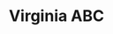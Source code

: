 ---
title: "Virginia ABC"
url: /alexandria/virginia-abc-south-washington-street/
shop: Spirituosen
---